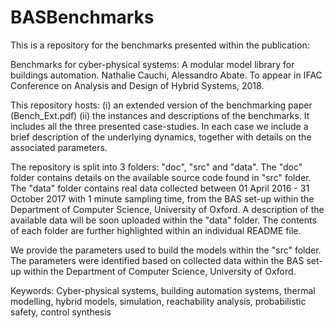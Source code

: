 # BASBenchmarks

This is a repository for the benchmarks presented within the publication:

Benchmarks for cyber-physical systems: A modular model library for buildings automation. Nathalie Cauchi, Alessandro Abate.
To appear in IFAC Conference on Analysis and Design of Hybrid Systems, 2018. 

This repository hosts:
(i) an extended version of the benchmarking paper (Bench_Ext.pdf)
(ii) the instances and descriptions of the benchmarks. It includes all the three presented case-studies. In each case we include a brief description of the underlying dynamics, together with details on the associated parameters.

The repository is split into 3 folders: "doc", "src" and "data". The "doc" folder contains details on the available source code found in "src" folder. The "data" folder contains real data collected between 01 April 2016 - 31 October 2017 with 1 minute sampling time, from the BAS set-up within the Department of Computer Science, University of Oxford.  A description of the available data will be soon uploaded within the "data" folder. The contents of each folder are further highlighted within an individual README file.

We provide the parameters used to build the models within the "src" folder. The parameters were identified based on collected data within the BAS set-up within the Department of Computer Science, University of Oxford. 

Keywords: Cyber-physical systems, building automation systems, thermal modelling, hybrid models, simulation, reachability analysis, probabilistic safety, control synthesis

